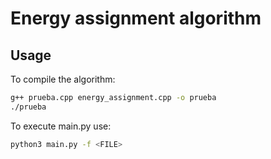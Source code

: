 # Energy assignment algorithm

## Usage

To compile the algorithm:
 ```bash
 g++ prueba.cpp energy_assignment.cpp -o prueba
 ./prueba
 ```

To execute main.py use:
```bash
python3 main.py -f <FILE>
```